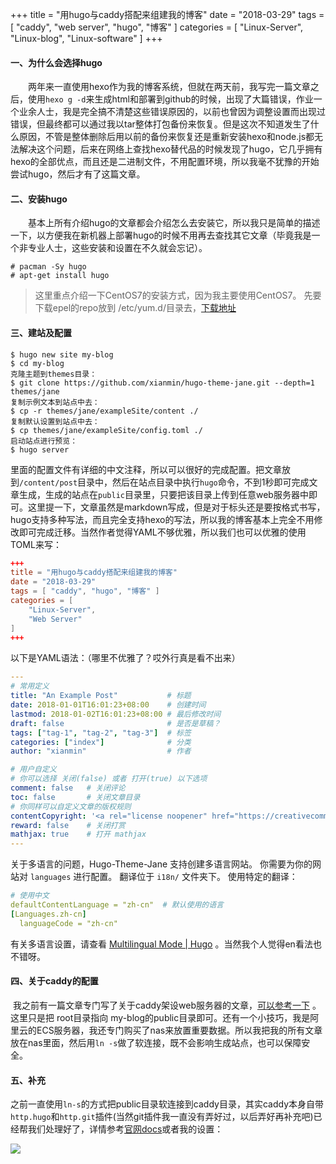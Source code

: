 +++
title = "用hugo与caddy搭配来组建我的博客"
date = "2018-03-29"
tags = [ "caddy", "web server", "hugo", "博客" ]
categories = [
	"Linux-Server",
   "Linux-blog",
   "Linux-software"
]
+++

#### 一、为什么会选择hugo

　　两年来一直使用hexo作为我的博客系统，但就在两天前，我写完一篇文章之后，使用`hexo g -d`来生成html和部署到github的时候，出现了大篇错误，作业一个业余人士，我是完全搞不清楚这些错误原因的，以前也曾因为调整设置而出现过错误，但最终都可以通过我以tar整体打包备份来恢复。但是这次不知道发生了什么原因，不管是整体删除后用以前的备份来恢复还是重新安装hexo和node.js都无法解决这个问题，后来在网络上查找hexo替代品的时候发现了hugo，它几乎拥有hexo的全部优点，而且还是二进制文件，不用配置环境，所以我毫不犹豫的开始尝试hugo，然后才有了这篇文章。

#### 二、安装hugo

　　基本上所有介绍hugo的文章都会介绍怎么去安装它，所以我只是简单的描述一下，以方便我在新机器上部署hugo的时候不用再去查找其它文章（毕竟我是一个非专业人士，这些安装和设置在不久就会忘记）。

```shell
# pacman -Sy hugo
# apt-get install hugo

```
> 这里重点介绍一下CentOS7的安装方式，因为我主要使用CentOS7。
> 先要下载epel的repo放到  /etc/yum.d/目录去，[下载地址](https://copr.fedorainfracloud.org/coprs/daftaupe/hugo/) 

#### 三、建站及配置

```shell
$ hugo new site my-blog
$ cd my-blog
克隆主题到themes目录：
$ git clone https://github.com/xianmin/hugo-theme-jane.git --depth=1 themes/jane
复制示例文本到站点中去：
$ cp -r themes/jane/exampleSite/content ./
复制默认设置到站点中去：
$ cp themes/jane/exampleSite/config.toml ./
启动站点进行预览：
$ hugo server
```

​	里面的配置文件有详细的中文注释，所以可以很好的完成配置。把文章放到`/content/post`目录中，然后在站点目录中执行`hugo`命令，不到1秒即可完成文章生成，生成的站点在`public`目录里，只要把该目录上传到任意web服务器中即可。这里提一下，文章虽然是markdown写成，但是对于标头还是要按格式书写，hugo支持多种写法，而且完全支持hexo的写法，所以我的博客基本上完全不用修改即可完成迁移。当然作者觉得YAML不够优雅，所以我们也可以优雅的使用TOML来写：

```toml
+++
title = "用hugo与caddy搭配来组建我的博客"
date = "2018-03-29"
tags = [ "caddy", "hugo", "博客" ]
categories = [
	"Linux-Server",
    "Web Server"
]
+++
```

以下是YAML语法：（哪里不优雅了？哎外行真是看不出来）

```yaml
---
# 常用定义
title: "An Example Post"           # 标题
date: 2018-01-01T16:01:23+08:00    # 创建时间
lastmod: 2018-01-02T16:01:23+08:00 # 最后修改时间
draft: false                       # 是否是草稿？
tags: ["tag-1", "tag-2", "tag-3"]  # 标签
categories: ["index"]              # 分类
author: "xianmin"                  # 作者

# 用户自定义
# 你可以选择 关闭(false) 或者 打开(true) 以下选项
comment: false   # 关闭评论
toc: false       # 关闭文章目录
# 你同样可以自定义文章的版权规则
contentCopyright: '<a rel="license noopener" href="https://creativecommons.org/licenses/by-nc-nd/4.0/" target="_blank">CC BY-NC-ND 4.0</a>'
reward: false	 # 关闭打赏
mathjax: true    # 打开 mathjax
---
```

关于多语言的问题，Hugo-Theme-Jane 支持创建多语言网站。
你需要为你的网站对 `languages` 进行配置。
翻译位于 `i18n/` 文件夹下。
使用特定的翻译：

```yaml
# 使用中文
defaultContentLanguage = "zh-cn"  # 默认使用的语言
[Languages.zh-cn]
  languageCode = "zh-cn"
```

有关多语言设置，请查看 [Multilingual Mode | Hugo](https://gohugo.io/content-management/multilingual/) 。当然我个人觉得en看法也不错呀。

#### 四、关于caddy的配置

​	我之前有一篇文章专门写了关于caddy架设web服务器的文章，[可以参考一下](https://www.jtree.cc/post/%E8%BD%BB%E9%87%8F%E7%BA%A7web%E6%9C%8D%E5%8A%A1%E5%99%A8caddy%E7%9A%84%E4%BD%BF%E7%94%A8%E8%AF%B4%E6%98%8E/) 。这里只是把 root目录指向 my-blog的public目录即可。还有一个小技巧，我是阿里云的ECS服务器，我还专门购买了nas来放置重要数据。所以我把我的所有文章放在nas里面，然后用`ln -s`做了软连接，既不会影响生成站点，也可以保障安全。

#### 五、补充

​	之前一直使用`ln-s`的方式把public目录软连接到caddy目录，其实caddy本身自带`http.hugo`和`http.git`插件(当然git插件我一直没有弄好过，以后弄好再补充吧)已经帮我们处理好了，详情参考[官网docs](https://caddyserver.com/docs/http.git)或者我的设置：

![](http://p.jtree.cc/jtree.cc/caddy-filemanager-hugo.png)

